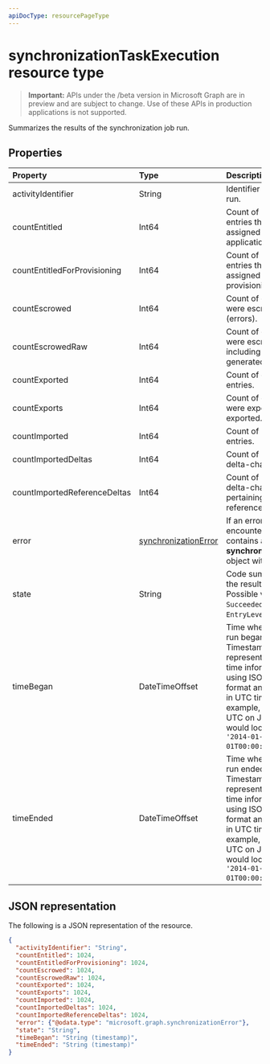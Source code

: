 ```yaml
---
apiDocType: resourcePageType
---
```

# synchronizationTaskExecution resource type

> **Important:** APIs under the /beta version in Microsoft Graph are in preview and are subject to change. Use of these APIs in production applications is not supported.

Summarizes the results of the synchronization job run.

## Properties
| Property	   | Type	|Description|
|:---------------|:--------|:----------|
|activityIdentifier           |String |Identifier of the job run.|
|countEntitled                |Int64  |Count of processed entries that were assigned for this application.|
|countEntitledForProvisioning |Int64  |Count of processed entries that were assigned for provisioning.|
|countEscrowed                |Int64  |Count of entries that were escrowed (errors).|
|countEscrowedRaw             |Int64  |Count of entries that were escrowed, including system-generated escrows.|
|countExported                |Int64  |Count of exported entries.|
|countExports                 |Int64  |Count of entries that were expected to be exported.|
|countImported                |Int64  |Count of imported entries.|
|countImportedDeltas          |Int64  |Count of imported delta-changes.|
|countImportedReferenceDeltas |Int64  |Count of imported delta-changes pertaining to reference changes.|
|error                        |[synchronizationError](synchronization_synchronizationerror.md)|If an error was encountered, contains a **synchronizationError** object with details.|
|state                        |String |Code summarizing the result of this run. Possible values are: `Succeeded`, `Failed`, `EntryLevelErrors`.|
|timeBegan                    |DateTimeOffset|Time when this job run began. The Timestamp type represents date and time information using ISO 8601 format and is always in UTC time. For example, midnight UTC on Jan 1, 2014 would look like this: `'2014-01-01T00:00:00Z'`.|
|timeEnded                    |DateTimeOffset|Time when this job run ended. The Timestamp type represents date and time information using ISO 8601 format and is always in UTC time. For example, midnight UTC on Jan 1, 2014 would look like this: `'2014-01-01T00:00:00Z'`.|

## JSON representation

The following is a JSON representation of the resource.

<!-- {
  "blockType": "resource",
  "optionalProperties": [

  ],
  "@odata.type": "microsoft.graph.synchronizationTaskExecution"
}-->

```json
{
  "activityIdentifier": "String",
  "countEntitled": 1024,
  "countEntitledForProvisioning": 1024,
  "countEscrowed": 1024,
  "countEscrowedRaw": 1024,
  "countExported": 1024,
  "countExports": 1024,
  "countImported": 1024,
  "countImportedDeltas": 1024,
  "countImportedReferenceDeltas": 1024,
  "error": {"@odata.type": "microsoft.graph.synchronizationError"},
  "state": "String",
  "timeBegan": "String (timestamp)",
  "timeEnded": "String (timestamp)"
}

```

<!-- uuid: 8fcb5dbc-d5aa-4681-8e31-b001d5168d79
2015-10-25 14:57:30 UTC -->
<!-- {
  "type": "#page.annotation",
  "description": "synchronizationTaskExecution resource",
  "keywords": "",
  "section": "documentation",
  "tocPath": ""
}-->